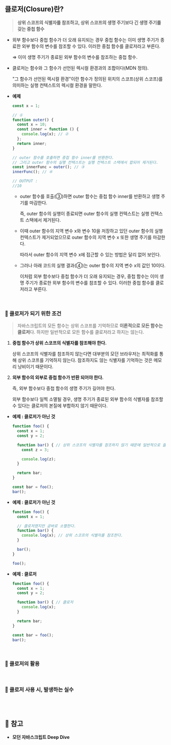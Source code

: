 ## 클로저(Closure)란?
> **상위 스코프의 식별자를 참조하고, 상위 스코프의 생명 주기보다 긴 생명 주기를 갖는 중첩 함수**

- 외부 함수보다 중첩 함수가 더 오래 유지되는 경우 중첩 함수는 이미 생명 주기가 종료한 외부 함수의 변수를 참조할 수 있다. 이러한 중첩 함수를 클로저라고 부른다.

  ⇒ 이미 생명 주기가 종료된 외부 함수의 변수를 참조하는 중첩 함수.

- 클로저는 함수와 그 함수가 선언된 렉시컬 환경과의 조합이다(MDN 정의).

  "그 함수가 선언된 렉시컬 환경"이란 함수가 정의된 위치의 스코프(상위 스코프)를 의미하는 실행 컨텍스트의 렉시컬 환경을 말한다.

- **예제**
  ```javascript
  const x = 1;

  // ①
  function outer() {
    const x = 10;
    const inner = function () {
      console.log(x); // ②
    };
    return inner;
  }

  // outer 함수를 호출하면 중첩 함수 inner를 반환한다.
  // 그리고 outer 함수의 실행 컨텍스트는 실행 컨텍스트 스택에서 팝되어 제거된다.
  const innerFunc = outer(); // ③
  innerFunc(); // ④

  // OUTPUT : 
  //10
  ```
  - outer 함수를 호출(③)하면 outer 함수는 중첩 함수 inner를 반환하고 생명 주기를 마감한다.
  
      즉, outer 함수의 실행이 종료되면 outer 함수의 실행 컨텍스트는 실행 컨텍스트 스택에서 제거된다.

  - 이때 outer 함수의 지역 변수 x와 변수 10을 저장하고 있던 outer 함수의 실행 컨텍스트가 제거되었으므로 outer 함수의 지역 변수 x 또한 생명 주기를 마감한다.
  
      따라서 outer 함수의 지역 변수 x에 접근할 수 있는 방법은 달리 없어 보인다.
  
  - 그러나 아래 코드의 실행 결과(④)는 outer 함수의 지역 변수 x의 값인 10이다.

    이처럼 외부 함수보다 중첩 함수가 더 오래 유지되는 경우, 중첩 함수는 이미 생명 주기가 종료한 외부 함수의 변수를 참조할 수 있다. 이러한 중첩 함수를 클로저라고 부른다.

<br />

### 📌 클로저가 되기 위한 조건

> 자바스크립트의 모든 함수는 상위 스코프를 기억하므로 **이론적으로 모든 함수는 클로저**다. 하지만 일반적으로 모든 함수를 클로저라고 하지는 않는다.

1. **중첩 함수가 상위 스코프의 식별자를 참조해야 한다.**
  
    상위 스코프의 식별자를 참조하지 않는다면 대부분의 모던 브라우저는 최적화를 통해 상위 스코프를 기억하지 않는다. 참조하지도 않는 식별자를 기억하는 것은 메모리 낭비이기 때문이다.

2. **외부 함수의 외부로 중첩 함수가 반환 되어야 한다.**

    즉, 외부 함수보다 중첩 함수의 생명 주기가 길어야 한다.

    외부 함수보다 일찍 소멸될 경우, 생명 주기가 종료된 외부 함수의 식별자를 참조할 수 있다는 클로저의 본질에 부합하지 않기 때문이다.

- **예제 : 클로저가 아닌 것**

  ```javascript
  function foo() {
    const x = 1;
    const y = 2;

    function bar() { // 상위 스코프의 식별자를 참조하지 않기 때문에 일반적으로 클로저라고 하지 않는다.
      const z = 3;

      console.log(z);
    }

    return bar;
  }

  const bar = foo();
  bar();
  ```

- **예제 : 클로저가 아닌 것**

  ```javascript
  function foo() {
    const x = 1;

    // 클로저였지만 곧바로 소멸한다.
    function bar() {
      console.log(x); // 상위 스코프의 식별자를 참조한다.
    }

    bar();
  }

  foo();
  ```

- **예제 : 클로저**

  ```javascript
  function foo() {
    const x = 1;
    const y = 2;

    function bar() { // 클로저
      console.log(x);
    }

    return bar;
  }

  const bar = foo();
  bar();
  ```

<br />

### 📌 클로저의 활용

<br />

### 📌 클로저 사용 시, 발생하는 실수

<br />
<br />

## 📌 참고
- **모던 자바스크립트 Deep Dive**


